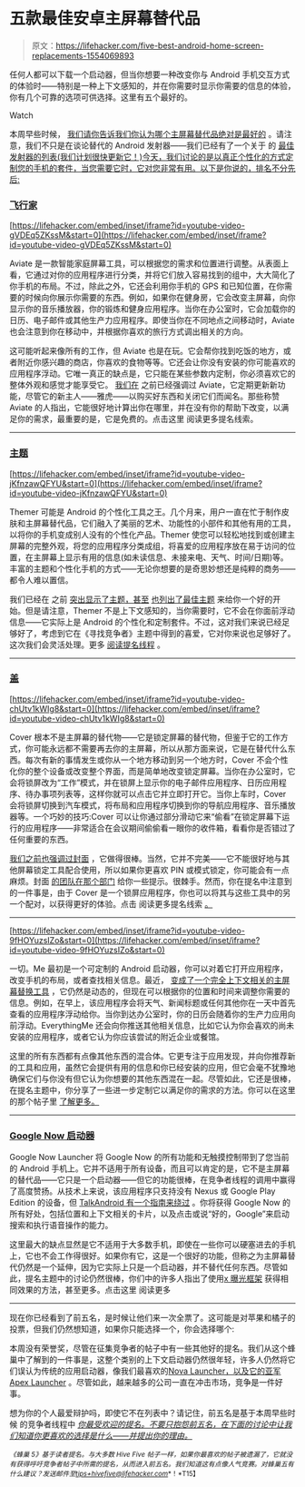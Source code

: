 # 五款最佳安卓主屏幕替代品

> 原文：<https://lifehacker.com/five-best-android-home-screen-replacements-1554069893>

任何人都可以下载一个启动器，但当你想要一种改变你与 Android 手机交互方式的体验时——特别是一种上下文感知的，并在你需要时显示你需要的信息的体验，你有几个可靠的选项可供选择。这里有五个最好的。

Watch

本周早些时候， [我们请你告诉我们你认为哪个主屏幕替代品绝对是最好的](https://lifehacker.com/whats-the-best-android-home-screen-replacement-1552440165) 。请注意，我们不只是在谈论替代的 Android 发射器——我们已经有了一个关于 的 [最佳发射器的列表(我们计划很快更新它！)今天，我们讨论的是以真正个性化的方式定制您的手机的套件，当您需要它时，它对您非常有用。以下是你说的，排名不分先后:](http://lifehacker.com/five-best-android-launchers-5918906)

### [飞行家](http://getaviate.com/)

 [https://lifehacker.com/embed/inset/iframe?id=youtube-video-gVDEq5ZKssM&start=0](https://lifehacker.com/embed/inset/iframe?id=youtube-video-gVDEq5ZKssM&start=0) 

Aviate 是一款智能家庭屏幕工具，可以根据您的需求和位置进行调整。从表面上看，它通过对你的应用程序进行分类，并将它们放入容易找到的组中，大大简化了你手机的布局。不过，除此之外，它还会利用你手机的 GPS 和已知位置，在你需要的时候向你展示你需要的东西。例如，如果你在健身房，它会改变主屏幕，向你显示你的音乐播放器，你的锻炼和健身应用程序。当你在办公室时，它会加载你的日历、电子邮件或其他生产力应用程序。即使当你在不同地点之间移动时，Aviate 也会注意到你在移动中，并根据你喜欢的旅行方式调出相关的方向。

这可能听起来像所有的工作，但 Aviate 也是在玩。它会帮你找到吃饭的地方，或者附近你感兴趣的商店，你喜欢的食物等等。它还会让你没有安装的你可能喜欢的应用程序浮动。它唯一真正的缺点是，它只能在某些参数内定制，你必须喜欢它的整体外观和感觉才能享受它。 [我们在](https://lifehacker.com/aviate-is-a-smart-home-screen-that-adapts-to-you-and-w-1448121946) 之前已经强调过 Aviate，它定期更新新功能，尽管它的新主人——雅虎——以购买好东西和关闭它们而闻名。那些称赞 Aviate 的人指出，它能很好地计算出你在哪里，并在没有你的帮助下改变，以满足你的需求，最重要的是，它是免费的。点击这里 阅读更多提名线索。

* * *

### [主题](http://themerapp.com/)

 [https://lifehacker.com/embed/inset/iframe?id=youtube-video-jKfnzawQFYU&start=0](https://lifehacker.com/embed/inset/iframe?id=youtube-video-jKfnzawQFYU&start=0) 

Themer 可能是 Android 的个性化工具之王。几个月来，用户一直在忙于制作皮肤和主屏幕替代品，它们融入了美丽的艺术、功能性的小部件和其他有用的工具，以将你的手机变成别人没有的个性化产品。Themer 使您可以轻松地找到或创建主屏幕的完整外观，将您的应用程序分类成组，将喜爱的应用程序放在易于访问的位置，在主屏幕上显示有用的信息(如未读信息、未接来电、天气、时间/日期)等。丰富的主题和个性化手机的方式——无论你想要的是奇思妙想还是纯粹的商务——都令人难以置信。

我们已经在 之前 [突出显示了主题，甚至](http://lifehacker.com/themer-customizes-your-phone-with-one-tap-weve-got-pr-1383197727/all) [也列出了最佳主题](http://lifehacker.com/the-best-themer-themes-to-refresh-and-customize-your-an-1447449150) 来给你一个好的开始。但是请注意，Themer 不是上下文感知的，当你需要时，它不会在你面前浮动信息——它实际上是 Android 的个性化和定制套件。不过，这对我们来说已经足够好了，考虑到它在《寻找竞争者》主题中得到的喜爱，它对你来说也足够好了。这次我们会灵活处理。更多 [阅读提名线程](http://lifehacker.com/vote-themer-if-youre-a-fan-of-fancy-homescreens-withou-1552695066) 。

* * *

### [盖](https://www.coverscreen.com/)

 [https://lifehacker.com/embed/inset/iframe?id=youtube-video-chUtv1kWIg8&start=0](https://lifehacker.com/embed/inset/iframe?id=youtube-video-chUtv1kWIg8&start=0) 

Cover 根本不是主屏幕的替代物——它是锁定屏幕的替代物，但鉴于它的工作方式，你可能永远都不需要再去你的主屏幕，所以从那方面来说，它是在替代什么东西。每次有新的事情发生或你从一个地方移动到另一个地方时，Cover 不会个性化你的整个设备或改变整个界面，而是简单地改变锁定屏幕。当你在办公室时，它会将锁屏改为“工作”模式，并在锁屏上显示你的电子邮件应用程序、日历应用程序、待办事项列表等，这样你就可以点击它并立即打开它。当你上车时，Cover 会将锁屏切换到汽车模式，将布局和应用程序切换到你的导航应用程序、音乐播放器等。一个巧妙的技巧:Cover 可以让你通过部分滑动它来“偷看”在锁定屏幕下运行的应用程序——非常适合在会议期间偷偷看一眼你的收件箱，看看你是否错过了任何重要的东西。

[我们之前也强调过封面](https://lifehacker.com/cover-is-a-smart-lock-screen-that-knows-and-shows-the-a-1482997448) ，它做得很棒。当然，它并不完美——它不能很好地与其他屏幕锁定工具配合使用，所以如果你更喜欢 PIN 或模式锁定，你可能会有一点麻烦。封面 [的团队在那个部门](http://blog.coverscreen.com/post/66969987760/faq-how-cover-works-with-your-security-code) 给你一些提示。很棘手。然而，你在提名中注意到的一件事是，由于 Cover 是一个锁屏应用程序，你也可以将其与这些工具中的另一个配对，以获得更好的体验。点击 阅读更多提名线索 [。](http://lifehacker.com/https-www-youtube-com-watch-feature-player_embedded-v-1552688904)

* * *

 [https://lifehacker.com/embed/inset/iframe?id=youtube-video-9fHOYuzsIZo&start=0](https://lifehacker.com/embed/inset/iframe?id=youtube-video-9fHOYuzsIZo&start=0) 

一切。Me 最初是一个可定制的 Android 启动器，你可以对着它打开应用程序，改变手机的布局，或者查找相关信息。最近， [变成了一个完全上下文相关的主屏幕替换工具](http://lifehacker.com/everything-me-updates-shows-you-apps-and-more-when-you-1515361848) ，它仍然是动态的，但现在可以根据你的位置和时间来调整你需要的信息。例如，在早上，该应用程序会将天气、新闻标题或任何其他你在一天中首先查看的应用程序浮动给你。当你到达办公室时，你的日历会随着你的生产力应用向前浮动。EverythingMe 还会向你推送其他相关信息，比如它认为你会喜欢的尚未安装的应用程序，或者它认为你应该尝试的附近企业或餐馆。

这里的所有东西都有点像其他东西的混合体。它更专注于应用发现，并向你推荐新的工具和应用，虽然它会提供有用的信息和你已经安装的应用，但它会毫不犹豫地确保它们与你没有但它认为你想要的其他东西混在一起。尽管如此，它还是很棒，在提名主题中，你分享了一些进一步定制它以满足你的需求的方法。你可以在这里 的那个帖子里 [了解更多。](https://lifehacker.com/1552927193)

* * *

### [Google Now 启动器](https://play.google.com/store/apps/details?id=com.google.android.launcher)

Google Now Launcher 将 Google Now 的所有功能和无触摸控制带到了您当前的 Android 手机上。它并不适用于所有设备，而且可以肯定的是，它不是主屏幕的替代品——它只是一个启动器——但它的功能很棒，在竞争者线程的调用中赢得了高度赞扬。从技术上来说，该应用程序只支持没有 Nexus 或 Google Play Edition 的设备，但 [TalkAndroid 有一个指南来绕过](http://www.talkandroid.com/guides/beginner/heres-how-to-get-the-google-now-launcher-on-any-android-phone-or-tablet/) 。你将获得 Google Now 的所有好处，包括位置和上下文相关的卡片，以及点击或说“好的，Google”来启动搜索和执行语音操作的能力。

这里最大的缺点显然是它不适用于大多数手机，即使在一些你可以硬塞进去的手机上，它也不会工作得很好。如果你有它，这是一个很好的功能，但称之为主屏幕替代仍然是一个延伸，因为它实际上只是一个启动器，并不替代任何东西。尽管如此，提名主题中的讨论仍然很棒，你们中的许多人指出了使用[x 曝光框架](https://lifehacker.com/how-to-create-your-own-customized-version-of-android-wi-1440101209) 获得相同效果的方法，甚至更多。点击这里 阅读更多

* * *

现在你已经看到了前五名，是时候让他们来一次全票了。这可能是对苹果和橘子的投票，但我们仍然想知道，如果你只能选择一个，你会选择哪个:

本周没有荣誉奖，尽管在征集竞争者的帖子中有一些其他好的提名。我们从这个蜂巢中了解到的一件事是，这整个类别的上下文启动器仍然很年轻，许多人仍然将它们误认为传统的应用启动器，像我们最喜欢的[Nova Launcher，以及它的亚军 Apex Launcher](https://lifehacker.com/the-best-application-launcher-for-android-749377868) 。尽管如此，越来越多的公司一直在冲击市场，竞争是一件好事。

想为你的个人最爱辩护吗，即使它不在列表中？请记住，前五名是基于本周早些时候 的竞争者线程中 [*你最受欢迎的提名。不要只抱怨前五名，在下面的讨论中让我们知道你更喜欢的选择是什么——并提出你的理由。*](https://lifehacker.com/whats-the-best-android-home-screen-replacement-1552440165)

<small>*《蜂巢 5》基于读者提名。与大多数 Hive Five 帖子一样，如果你最喜欢的帖子被遗漏了，它就没有获得呼吁竞争者帖子中所需的提名，从而进入前五名。我们知道这有点像人气竞赛。对蜂巢五有什么建议？发送邮件至*</small>[<small>*tips+hivefive@lifehacker.com*</small>](mailto:tips+hivefive@lifehacker.com)<small>*！*T15】</small>